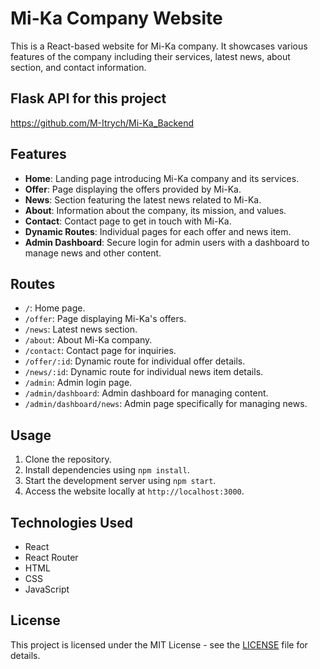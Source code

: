 # Mi-Ka Company Website

This is a React-based website for Mi-Ka company. It showcases various features of the company including their services, latest news, about section, and contact information.

## Flask API for this project
https://github.com/M-Itrych/Mi-Ka_Backend

## Features

- **Home**: Landing page introducing Mi-Ka company and its services.
- **Offer**: Page displaying the offers provided by Mi-Ka.
- **News**: Section featuring the latest news related to Mi-Ka.
- **About**: Information about the company, its mission, and values.
- **Contact**: Contact page to get in touch with Mi-Ka.
- **Dynamic Routes**: Individual pages for each offer and news item.
- **Admin Dashboard**: Secure login for admin users with a dashboard to manage news and other content.

## Routes

- `/`: Home page.
- `/offer`: Page displaying Mi-Ka's offers.
- `/news`: Latest news section.
- `/about`: About Mi-Ka company.
- `/contact`: Contact page for inquiries.
- `/offer/:id`: Dynamic route for individual offer details.
- `/news/:id`: Dynamic route for individual news item details.
- `/admin`: Admin login page.
- `/admin/dashboard`: Admin dashboard for managing content.
- `/admin/dashboard/news`: Admin page specifically for managing news.

## Usage

1. Clone the repository.
2. Install dependencies using `npm install`.
3. Start the development server using `npm start`.
4. Access the website locally at `http://localhost:3000`.

## Technologies Used

- React
- React Router
- HTML
- CSS
- JavaScript

## License

This project is licensed under the MIT License - see the [LICENSE](LICENSE) file for details.
